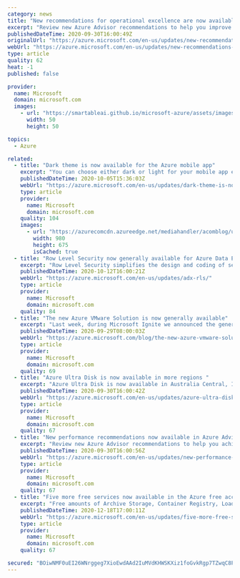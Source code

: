 ```yaml
---
category: news
title: "New recommendations for operational excellence are now available in Azure Advisor"
excerpt: "Review new Azure Advisor recommendations to help you improve your cloud operations."
publishedDateTime: 2020-09-30T16:00:49Z
originalUrl: "https://azure.microsoft.com/en-us/updates/new-recommendations-for-operational-excellence-are-now-available-in-azure-advisor/"
webUrl: "https://azure.microsoft.com/en-us/updates/new-recommendations-for-operational-excellence-are-now-available-in-azure-advisor/"
type: article
quality: 62
heat: -1
published: false

provider:
  name: Microsoft
  domain: microsoft.com
  images:
    - url: "https://smartableai.github.io/microsoft-azure/assets/images/organizations/microsoft.com-50x50.jpg"
      width: 50
      height: 50

topics:
  - Azure

related:
  - title: "Dark theme is now available for the Azure mobile app"
    excerpt: "You can choose either dark or light for your mobile app experience."
    publishedDateTime: 2020-10-05T15:36:03Z
    webUrl: "https://azure.microsoft.com/en-us/updates/dark-theme-is-now-available-for-the-azure-mobile-app/"
    type: article
    provider:
      name: Microsoft
      domain: microsoft.com
    quality: 104
    images:
      - url: "https://azurecomcdn.azureedge.net/mediahandler/acomblog/updates/UpdatesV2/blog/1575b15e-a4e1-4f2e-85e3-f5636e2e3fab.png"
        width: 980
        height: 675
        isCached: true
  - title: "Row Level Security now generally available for Azure Data Explorer"
    excerpt: "Row Level Security simplifies the design and coding of security. It lets you apply restrictions on data row access in your application. "
    publishedDateTime: 2020-10-12T16:00:21Z
    webUrl: "https://azure.microsoft.com/en-us/updates/adx-rls/"
    type: article
    provider:
      name: Microsoft
      domain: microsoft.com
    quality: 84
  - title: "The new Azure VMware Solution is now generally available"
    excerpt: "Last week, during Microsoft Ignite we announced the general availability of the new Azure VMware Solution. Designed, built, and supported by Microsoft, Cloud Verified by VMware, running VMware Cloud Foundation technologies, Azure VMware Solution enables customers to extend or migrate VMware workloads"
    publishedDateTime: 2020-09-29T08:00:03Z
    webUrl: "https://azure.microsoft.com/blog/the-new-azure-vmware-solution-is-now-generally-available/"
    type: article
    provider:
      name: Microsoft
      domain: microsoft.com
    quality: 69
  - title: "Azure Ultra Disk is now available in more regions "
    excerpt: "Azure Ultra Disk is now available in Australia Central, India Central, Korea Central and US Gov Texas. "
    publishedDateTime: 2020-09-30T16:00:42Z
    webUrl: "https://azure.microsoft.com/en-us/updates/azure-ultra-disk-is-now-available-in-more-regions/"
    type: article
    provider:
      name: Microsoft
      domain: microsoft.com
    quality: 67
  - title: "New performance recommendations now available in Azure Advisor"
    excerpt: "Review new Azure Advisor recommendations to help you achieve better performance."
    publishedDateTime: 2020-09-30T16:00:56Z
    webUrl: "https://azure.microsoft.com/en-us/updates/new-performance-recommendations-now-available-in-azure-advisor/"
    type: article
    provider:
      name: Microsoft
      domain: microsoft.com
    quality: 67
  - title: "Five more free services now available in the Azure free account"
    excerpt: "Free amounts of Archive Storage, Container Registry, Load Balancer, Service Bus, and VPN Gateway are now available for eligible Azure free account users, as well as and increased free amounts of Cosmos DB. "
    publishedDateTime: 2020-12-18T17:00:11Z
    webUrl: "https://azure.microsoft.com/en-us/updates/five-more-free-services-now-available-in-the-azure-free-account/"
    type: article
    provider:
      name: Microsoft
      domain: microsoft.com
    quality: 67

secured: "BOiwNMF0uEI26WNrggeg7XioEwdAAd2IuMVdKHWSKXiz1foGvkRgp7TZwqC8PDGpQvqnpbEm9lJ98+6bY8dkFiESZrGgYRJi4MLjqGk2ivGRisS5e/TLFYmBnkOF+ZyjZDJvXihT61WlgRDbeHakTPn7cj3sTPl6Wrg9Cx5nj6xYHsqxd1/ZZnrxya4OstY3IEDQVVu7ezLYi5os3ZaNDOOes9o7O37EJudB79+TSQAnhTtHNKwR9PL12kHssRUiF4zCidGopgx47Bj+39KKgWqEMNmpUIONoOnrkdvykwY28v53y8StPxVHkUTRP8zZBhsFqReap5DERXgekyC2rcwkTCM2Todv3NJ+AXKX2wQ=;PVKt7OwhzGL3kASJNmIOZg=="
---
```


